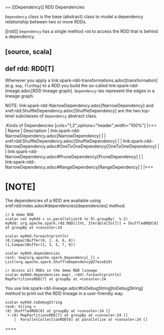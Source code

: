 == [[Dependency]] RDD Dependencies

`Dependency` class is the base (abstract) class to model a dependency relationship between two or more RDDs.

[[rdd]]
`Dependency` has a single method `rdd` to access the RDD that is behind a dependency.

[source, scala]
----
def rdd: RDD[T]
----

Whenever you apply a link:spark-rdd-transformations.adoc[transformation] (e.g. `map`, `flatMap`) to a RDD you build the so-called link:spark-rdd-lineage.adoc[RDD lineage graph]. ``Dependency``-ies represent the edges in a lineage graph.

NOTE: link:spark-rdd-NarrowDependency.adoc[NarrowDependency] and xref:rdd:ShuffleDependency.adoc[ShuffleDependency] are the two top-level subclasses of `Dependency` abstract class.

.Kinds of Dependencies
[cols="1,2",options="header",width="100%"]
|===
| Name | Description
| link:spark-rdd-NarrowDependency.adoc[NarrowDependency] |
| xref:rdd:ShuffleDependency.adoc[ShuffleDependency] |
| link:spark-rdd-NarrowDependency.adoc#OneToOneDependency[OneToOneDependency] |
| link:spark-rdd-NarrowDependency.adoc#PruneDependency[PruneDependency] |
| link:spark-rdd-NarrowDependency.adoc#RangeDependency[RangeDependency] |
|===

[NOTE]
====
The dependencies of a RDD are available using xref:rdd:index.adoc#dependencies[dependencies] method.

```
// A demo RDD
scala> val myRdd = sc.parallelize(0 to 9).groupBy(_ % 2)
myRdd: org.apache.spark.rdd.RDD[(Int, Iterable[Int])] = ShuffledRDD[8] at groupBy at <console>:24

scala> myRdd.foreach(println)
(0,CompactBuffer(0, 2, 4, 6, 8))
(1,CompactBuffer(1, 3, 5, 7, 9))

scala> myRdd.dependencies
res5: Seq[org.apache.spark.Dependency[_]] = List(org.apache.spark.ShuffleDependency@27ace619)

// Access all RDDs in the demo RDD lineage
scala> myRdd.dependencies.map(_.rdd).foreach(println)
MapPartitionsRDD[7] at groupBy at <console>:24
```

You use link:spark-rdd-lineage.adoc#toDebugString[toDebugString] method to print out the RDD lineage in a user-friendly way.

```
scala> myRdd.toDebugString
res6: String =
(8) ShuffledRDD[8] at groupBy at <console>:24 []
 +-(8) MapPartitionsRDD[7] at groupBy at <console>:24 []
    |  ParallelCollectionRDD[6] at parallelize at <console>:24 []
```
====
